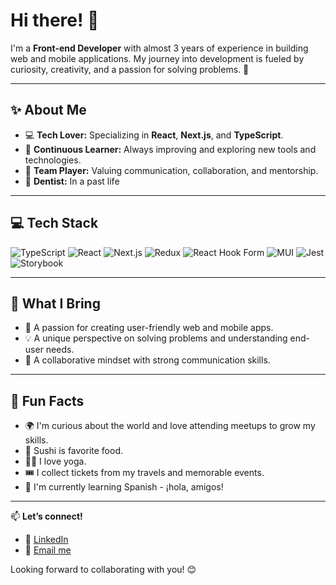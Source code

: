 # Hi there! 👋  

I'm a **Front-end Developer** with almost 3 years of experience in building web and mobile applications. My journey into development is fueled by curiosity, creativity, and a passion for solving problems. 🚀  

---

## ✨ About Me  
- 💻 **Tech Lover:** Specializing in **React**, **Next.js**, and **TypeScript**.  
- 🌱 **Continuous Learner:** Always improving and exploring new tools and technologies.  
- 🤝 **Team Player:** Valuing communication, collaboration, and mentorship.
- 🦷 **Dentist:** In a past life 

---

## 💻 Tech Stack  

![TypeScript](https://img.shields.io/badge/TypeScript-3178C6?style=for-the-badge&logo=typescript&logoColor=white)  ![React](https://img.shields.io/badge/React-61DAFB?style=for-the-badge&logo=react&logoColor=black)  ![Next.js](https://img.shields.io/badge/Next.js-000000?style=for-the-badge&logo=next.js&logoColor=white)  ![Redux](https://img.shields.io/badge/Redux-764ABC?style=for-the-badge&logo=redux&logoColor=white)  ![React Hook Form](https://img.shields.io/badge/React_Hook_Form-EC5990?style=for-the-badge&logo=reacthookform&logoColor=white)  ![MUI](https://img.shields.io/badge/MUI-007FFF?style=for-the-badge&logo=mui&logoColor=white)  ![Jest](https://img.shields.io/badge/Jest-C21325?style=for-the-badge&logo=jest&logoColor=white)  ![Storybook](https://img.shields.io/badge/Storybook-FF4785?style=for-the-badge&logo=storybook&logoColor=white)  

---

## 🎯 What I Bring  
- 🚀 A passion for creating user-friendly web and mobile apps.  
- 💡 A unique perspective on solving problems and understanding end-user needs.  
- 🤝 A collaborative mindset with strong communication skills.  

---

## 🎨 Fun Facts  
- 🌍 I'm curious about the world and love attending meetups to grow my skills.
- 🍣 Sushi is favorite food.  
- 🧘‍♀️ I love yoga.
- 🎟️ I collect tickets from my travels and memorable events.  
- 🥘 I'm currently learning Spanish - ¡hola, amigos!  

---

📫 **Let’s connect!**  
- 💼 [LinkedIn](https://www.linkedin.com/in/olga-pikulska/)
- 📧 [Email me](mailto:olga.pikulska.dev@gmail.com)

Looking forward to collaborating with you! 😊


<!--
**OlgaPikulska/OlgaPikulska** is a ✨ _special_ ✨ repository because its `README.md` (this file) appears on your GitHub profile.

Here are some ideas to get you started:

- 🔭 I’m currently working on ...
- 🌱 I’m currently learning ...
- 👯 I’m looking to collaborate on ...
- 🤔 I’m looking for help with ...
- 💬 Ask me about ...
- 📫 How to reach me: ...
- 😄 Pronouns: ...
- ⚡ Fun fact: ...
-->

